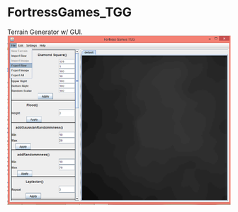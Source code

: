 # FortressGames_TGG
Terrain Generator w/ GUI. 
![Sample Gui](https://raw.githubusercontent.com/nmpandafish6/FortressGames_TGG/master/Sample2.png)
